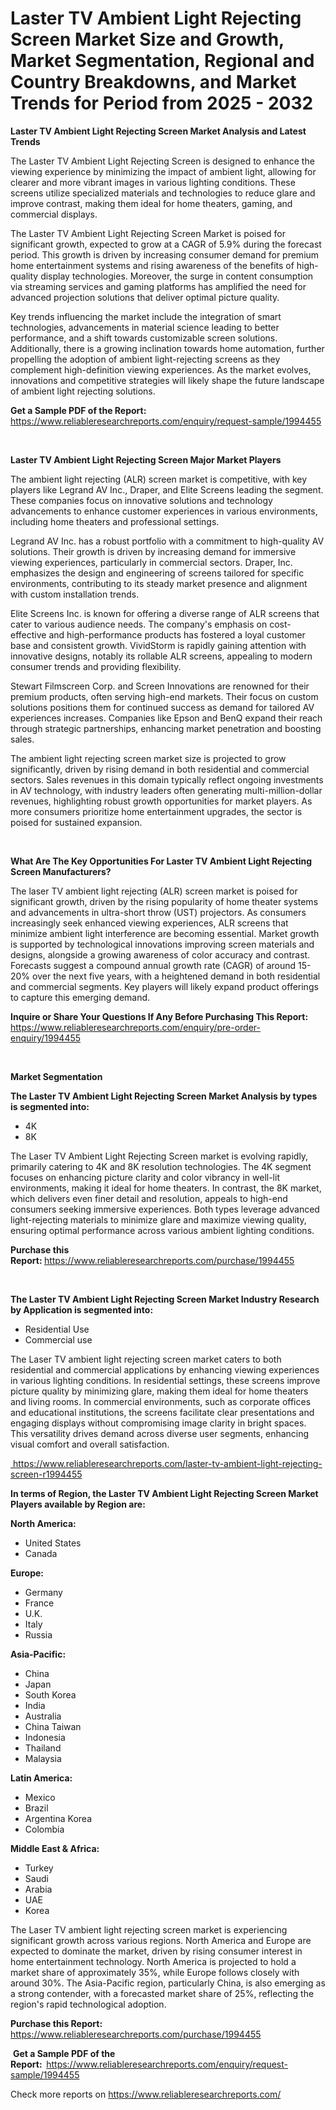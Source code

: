 <p><h1>Laster TV Ambient Light Rejecting Screen Market Size and Growth, Market Segmentation, Regional and Country Breakdowns, and Market Trends for Period from 2025 -  2032</h1></p><p><strong>Laster TV Ambient Light Rejecting Screen Market Analysis and Latest Trends</strong></p>
<p><p>The Laster TV Ambient Light Rejecting Screen is designed to enhance the viewing experience by minimizing the impact of ambient light, allowing for clearer and more vibrant images in various lighting conditions. These screens utilize specialized materials and technologies to reduce glare and improve contrast, making them ideal for home theaters, gaming, and commercial displays.</p><p>The Laster TV Ambient Light Rejecting Screen Market is poised for significant growth, expected to grow at a CAGR of 5.9% during the forecast period. This growth is driven by increasing consumer demand for premium home entertainment systems and rising awareness of the benefits of high-quality display technologies. Moreover, the surge in content consumption via streaming services and gaming platforms has amplified the need for advanced projection solutions that deliver optimal picture quality.</p><p>Key trends influencing the market include the integration of smart technologies, advancements in material science leading to better performance, and a shift towards customizable screen solutions. Additionally, there is a growing inclination towards home automation, further propelling the adoption of ambient light-rejecting screens as they complement high-definition viewing experiences. As the market evolves, innovations and competitive strategies will likely shape the future landscape of ambient light rejecting solutions.</p></p>
<p><strong>Get a Sample PDF of the Report:&nbsp;</strong> <a href="https://www.reliableresearchreports.com/enquiry/request-sample/1994455?utm_campaign=2331&utm_medium=2&utm_source=Github&utm_content=ia&utm_term=10022025&utm_id=laster-tv-ambient-light-rejecting-screen">https://www.reliableresearchreports.com/enquiry/request-sample/1994455</a></p>
<p>&nbsp;</p>
<p><strong>Laster TV Ambient Light Rejecting Screen Major Market Players</strong></p>
<p><p>The ambient light rejecting (ALR) screen market is competitive, with key players like Legrand AV Inc., Draper, and Elite Screens leading the segment. These companies focus on innovative solutions and technology advancements to enhance customer experiences in various environments, including home theaters and professional settings.</p><p>Legrand AV Inc. has a robust portfolio with a commitment to high-quality AV solutions. Their growth is driven by increasing demand for immersive viewing experiences, particularly in commercial sectors. Draper, Inc. emphasizes the design and engineering of screens tailored for specific environments, contributing to its steady market presence and alignment with custom installation trends.</p><p>Elite Screens Inc. is known for offering a diverse range of ALR screens that cater to various audience needs. The company's emphasis on cost-effective and high-performance products has fostered a loyal customer base and consistent growth. VividStorm is rapidly gaining attention with innovative designs, notably its rollable ALR screens, appealing to modern consumer trends and providing flexibility.</p><p>Stewart Filmscreen Corp. and Screen Innovations are renowned for their premium products, often serving high-end markets. Their focus on custom solutions positions them for continued success as demand for tailored AV experiences increases. Companies like Epson and BenQ expand their reach through strategic partnerships, enhancing market penetration and boosting sales.</p><p>The ambient light rejecting screen market size is projected to grow significantly, driven by rising demand in both residential and commercial sectors. Sales revenues in this domain typically reflect ongoing investments in AV technology, with industry leaders often generating multi-million-dollar revenues, highlighting robust growth opportunities for market players. As more consumers prioritize home entertainment upgrades, the sector is poised for sustained expansion.</p></p>
<p>&nbsp;</p>
<p><strong>What Are The Key Opportunities For Laster TV Ambient Light Rejecting Screen Manufacturers?</strong></p>
<p><p>The laser TV ambient light rejecting (ALR) screen market is poised for significant growth, driven by the rising popularity of home theater systems and advancements in ultra-short throw (UST) projectors. As consumers increasingly seek enhanced viewing experiences, ALR screens that minimize ambient light interference are becoming essential. Market growth is supported by technological innovations improving screen materials and designs, alongside a growing awareness of color accuracy and contrast. Forecasts suggest a compound annual growth rate (CAGR) of around 15-20% over the next five years, with a heightened demand in both residential and commercial segments. Key players will likely expand product offerings to capture this emerging demand.</p></p>
<p><strong>Inquire or Share Your Questions If Any Before Purchasing This Report:</strong> <a href="https://www.reliableresearchreports.com/enquiry/pre-order-enquiry/1994455?utm_campaign=2331&utm_medium=2&utm_source=Github&utm_content=ia&utm_term=10022025&utm_id=laster-tv-ambient-light-rejecting-screen">https://www.reliableresearchreports.com/enquiry/pre-order-enquiry/1994455</a></p>
<p>&nbsp;</p>
<p><strong>Market Segmentation</strong></p>
<p><strong>The Laster TV Ambient Light Rejecting Screen Market Analysis by types is segmented into:</strong></p>
<p><ul><li>4K</li><li>8K</li></ul></p>
<p><p>The Laser TV Ambient Light Rejecting Screen market is evolving rapidly, primarily catering to 4K and 8K resolution technologies. The 4K segment focuses on enhancing picture clarity and color vibrancy in well-lit environments, making it ideal for home theaters. In contrast, the 8K market, which delivers even finer detail and resolution, appeals to high-end consumers seeking immersive experiences. Both types leverage advanced light-rejecting materials to minimize glare and maximize viewing quality, ensuring optimal performance across various ambient lighting conditions.</p></p>
<p><strong>Purchase this Report:&nbsp;</strong><a href="https://www.reliableresearchreports.com/purchase/1994455?utm_campaign=2331&utm_medium=2&utm_source=Github&utm_content=ia&utm_term=10022025&utm_id=laster-tv-ambient-light-rejecting-screen">https://www.reliableresearchreports.com/purchase/1994455</a></p>
<p>&nbsp;</p>
<p><strong>The Laster TV Ambient Light Rejecting Screen Market Industry Research by Application is segmented into:</strong></p>
<p><ul><li>Residential Use</li><li>Commercial use</li></ul></p>
<p><p>The Laser TV ambient light rejecting screen market caters to both residential and commercial applications by enhancing viewing experiences in various lighting conditions. In residential settings, these screens improve picture quality by minimizing glare, making them ideal for home theaters and living rooms. In commercial environments, such as corporate offices and educational institutions, the screens facilitate clear presentations and engaging displays without compromising image clarity in bright spaces. This versatility drives demand across diverse user segments, enhancing visual comfort and overall satisfaction.</p></p>
<p><a href="https://www.reliableresearchreports.com/laster-tv-ambient-light-rejecting-screen-r1994455?utm_campaign=2331&utm_medium=2&utm_source=Github&utm_content=ia&utm_term=10022025&utm_id=laster-tv-ambient-light-rejecting-screen">&nbsp;https://www.reliableresearchreports.com/laster-tv-ambient-light-rejecting-screen-r1994455</a></p>
<p><strong>In terms of Region, the Laster TV Ambient Light Rejecting Screen Market Players available by Region are:</strong></p>
<p>
    <p> <strong> North America: </strong>
        <ul>
            <li>United States</li>
            <li>Canada</li>
        </ul>
        </p> 
    <p> <strong> Europe: </strong>
        <ul>
            <li>Germany</li>
            <li>France</li>
            <li>U.K.</li>
            <li>Italy</li>
            <li>Russia</li>
        </ul>
        </p> 
    <p> <strong> Asia-Pacific: </strong>
        <ul>
            <li>China</li>
            <li>Japan</li>
            <li>South Korea</li>
            <li>India</li>
            <li>Australia</li>
            <li>China Taiwan</li>
            <li>Indonesia</li>
            <li>Thailand</li>
            <li>Malaysia</li>
        </ul>
        </p> 
    <p> <strong> Latin America: </strong>
        <ul>
            <li>Mexico</li>
            <li>Brazil</li>
            <li>Argentina Korea</li>
            <li>Colombia</li>
        </ul>
        </p> 
    <p> <strong> Middle East & Africa: </strong>
        <ul>
            <li>Turkey</li>
            <li>Saudi</li>
            <li>Arabia</li>
            <li>UAE</li>
            <li>Korea</li>
        </ul>
    </p>
    </p>
<p><p>The Laser TV ambient light rejecting screen market is experiencing significant growth across various regions. North America and Europe are expected to dominate the market, driven by rising consumer interest in home entertainment technology. North America is projected to hold a market share of approximately 35%, while Europe follows closely with around 30%. The Asia-Pacific region, particularly China, is also emerging as a strong contender, with a forecasted market share of 25%, reflecting the region's rapid technological adoption.</p></p>
<p><strong>Purchase this Report: </strong><a href="https://www.reliableresearchreports.com/purchase/1994455?utm_campaign=2331&utm_medium=2&utm_source=Github&utm_content=ia&utm_term=10022025&utm_id=laster-tv-ambient-light-rejecting-screen">https://www.reliableresearchreports.com/purchase/1994455</a></p>
<p>&nbsp;<strong>Get a Sample PDF of the Report:&nbsp;&nbsp;</strong><a href="https://www.reliableresearchreports.com/enquiry/request-sample/1994455?utm_campaign=2331&utm_medium=2&utm_source=Github&utm_content=ia&utm_term=10022025&utm_id=laster-tv-ambient-light-rejecting-screen">https://www.reliableresearchreports.com/enquiry/request-sample/1994455</a></p>
<p><strong></strong></p>
<p>Check more reports on <a href="https://www.reliableresearchreports.com/?utm_campaign=2331&utm_medium=2&utm_source=Github&utm_content=ia&utm_term=10022025&utm_id=laster-tv-ambient-light-rejecting-screen">https://www.reliableresearchreports.com/</a></p>